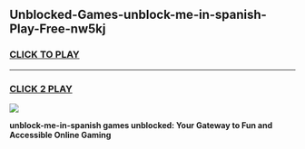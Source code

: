 
## Unblocked-Games-unblock-me-in-spanish-Play-Free-nw5kj
<h3>
<a href="https://premium76.site?title=unblock-me-in-spanish&ref=23A">CLICK TO PLAY</a></h3>
<hr>

<h3>
<a href="https://premium76.site?title=unblock-me-in-spanish&ref=23A">CLICK 2 PLAY</a>
  
</h3>

<a href="https://premium76.site?title=unblock-me-in-spanish&ref=23A"><img src="https://clearcache.store/games.png"></a>


**unblock-me-in-spanish games unblocked: Your Gateway to Fun and Accessible Online Gaming**
